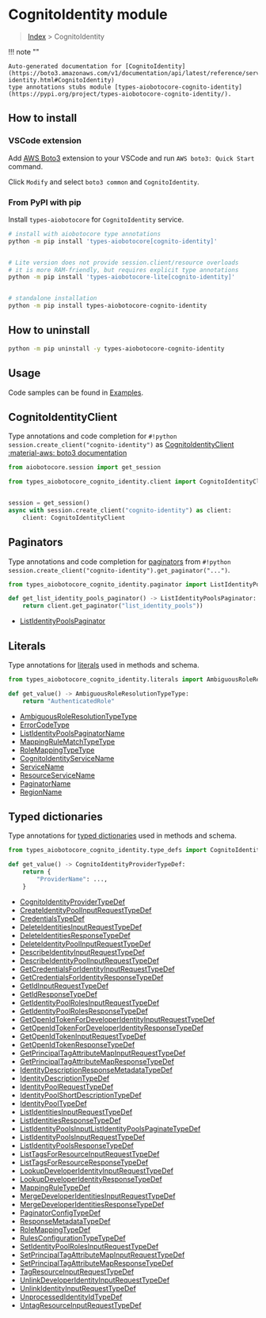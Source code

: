 # CognitoIdentity module

> [Index](../README.md) > CognitoIdentity


!!! note ""

    Auto-generated documentation for [CognitoIdentity](https://boto3.amazonaws.com/v1/documentation/api/latest/reference/services/cognito-identity.html#CognitoIdentity)
    type annotations stubs module [types-aiobotocore-cognito-identity](https://pypi.org/project/types-aiobotocore-cognito-identity/).

## How to install

### VSCode extension

Add [AWS Boto3](https://marketplace.visualstudio.com/items?itemName=Boto3typed.boto3-ide)
extension to your VSCode and run `AWS boto3: Quick Start` command.

Click `Modify` and select `boto3 common` and `CognitoIdentity`.

### From PyPI with pip

Install `types-aiobotocore` for `CognitoIdentity` service.

```bash
# install with aiobotocore type annotations
python -m pip install 'types-aiobotocore[cognito-identity]'


# Lite version does not provide session.client/resource overloads
# it is more RAM-friendly, but requires explicit type annotations
python -m pip install 'types-aiobotocore-lite[cognito-identity]'


# standalone installation
python -m pip install types-aiobotocore-cognito-identity
```



## How to uninstall

```bash
python -m pip uninstall -y types-aiobotocore-cognito-identity
```

## Usage

Code samples can be found in [Examples](./usage.md).

## CognitoIdentityClient

Type annotations and code completion for  `#!python session.create_client("cognito-identity")` as [CognitoIdentityClient](./client.md)
[:material-aws: boto3 documentation](https://boto3.amazonaws.com/v1/documentation/api/latest/reference/services/cognito-identity.html#CognitoIdentity.Client)

```python title="Usage example"
from aiobotocore.session import get_session

from types_aiobotocore_cognito_identity.client import CognitoIdentityClient


session = get_session()
async with session.create_client("cognito-identity") as client:
    client: CognitoIdentityClient
```


## Paginators

Type annotations and code completion for
[paginators](./paginators.md)
from `#!python session.create_client("cognito-identity").get_paginator("...")`.

```python title="Usage example"
from types_aiobotocore_cognito_identity.paginator import ListIdentityPoolsPaginator

def get_list_identity_pools_paginator() -> ListIdentityPoolsPaginator:
    return client.get_paginator("list_identity_pools"))
```

- [ListIdentityPoolsPaginator](./paginators.md#listidentitypoolspaginator)








## Literals

Type annotations for [literals](./literals.md) used in methods and schema.

```python title="Usage example"
from types_aiobotocore_cognito_identity.literals import AmbiguousRoleResolutionTypeType

def get_value() -> AmbiguousRoleResolutionTypeType:
    return "AuthenticatedRole"
```

- [AmbiguousRoleResolutionTypeType](./literals.md#ambiguousroleresolutiontypetype)
- [ErrorCodeType](./literals.md#errorcodetype)
- [ListIdentityPoolsPaginatorName](./literals.md#listidentitypoolspaginatorname)
- [MappingRuleMatchTypeType](./literals.md#mappingrulematchtypetype)
- [RoleMappingTypeType](./literals.md#rolemappingtypetype)
- [CognitoIdentityServiceName](./literals.md#cognitoidentityservicename)
- [ServiceName](./literals.md#servicename)
- [ResourceServiceName](./literals.md#resourceservicename)
- [PaginatorName](./literals.md#paginatorname)
- [RegionName](./literals.md#regionname)




## Typed dictionaries

Type annotations for [typed dictionaries](./type_defs.md) used in methods and schema.

```python title="Usage example"
from types_aiobotocore_cognito_identity.type_defs import CognitoIdentityProviderTypeDef

def get_value() -> CognitoIdentityProviderTypeDef:
    return {
        "ProviderName": ...,
    }
```

- [CognitoIdentityProviderTypeDef](./type_defs.md#cognitoidentityprovidertypedef)
- [CreateIdentityPoolInputRequestTypeDef](./type_defs.md#createidentitypoolinputrequesttypedef)
- [CredentialsTypeDef](./type_defs.md#credentialstypedef)
- [DeleteIdentitiesInputRequestTypeDef](./type_defs.md#deleteidentitiesinputrequesttypedef)
- [DeleteIdentitiesResponseTypeDef](./type_defs.md#deleteidentitiesresponsetypedef)
- [DeleteIdentityPoolInputRequestTypeDef](./type_defs.md#deleteidentitypoolinputrequesttypedef)
- [DescribeIdentityInputRequestTypeDef](./type_defs.md#describeidentityinputrequesttypedef)
- [DescribeIdentityPoolInputRequestTypeDef](./type_defs.md#describeidentitypoolinputrequesttypedef)
- [GetCredentialsForIdentityInputRequestTypeDef](./type_defs.md#getcredentialsforidentityinputrequesttypedef)
- [GetCredentialsForIdentityResponseTypeDef](./type_defs.md#getcredentialsforidentityresponsetypedef)
- [GetIdInputRequestTypeDef](./type_defs.md#getidinputrequesttypedef)
- [GetIdResponseTypeDef](./type_defs.md#getidresponsetypedef)
- [GetIdentityPoolRolesInputRequestTypeDef](./type_defs.md#getidentitypoolrolesinputrequesttypedef)
- [GetIdentityPoolRolesResponseTypeDef](./type_defs.md#getidentitypoolrolesresponsetypedef)
- [GetOpenIdTokenForDeveloperIdentityInputRequestTypeDef](./type_defs.md#getopenidtokenfordeveloperidentityinputrequesttypedef)
- [GetOpenIdTokenForDeveloperIdentityResponseTypeDef](./type_defs.md#getopenidtokenfordeveloperidentityresponsetypedef)
- [GetOpenIdTokenInputRequestTypeDef](./type_defs.md#getopenidtokeninputrequesttypedef)
- [GetOpenIdTokenResponseTypeDef](./type_defs.md#getopenidtokenresponsetypedef)
- [GetPrincipalTagAttributeMapInputRequestTypeDef](./type_defs.md#getprincipaltagattributemapinputrequesttypedef)
- [GetPrincipalTagAttributeMapResponseTypeDef](./type_defs.md#getprincipaltagattributemapresponsetypedef)
- [IdentityDescriptionResponseMetadataTypeDef](./type_defs.md#identitydescriptionresponsemetadatatypedef)
- [IdentityDescriptionTypeDef](./type_defs.md#identitydescriptiontypedef)
- [IdentityPoolRequestTypeDef](./type_defs.md#identitypoolrequesttypedef)
- [IdentityPoolShortDescriptionTypeDef](./type_defs.md#identitypoolshortdescriptiontypedef)
- [IdentityPoolTypeDef](./type_defs.md#identitypooltypedef)
- [ListIdentitiesInputRequestTypeDef](./type_defs.md#listidentitiesinputrequesttypedef)
- [ListIdentitiesResponseTypeDef](./type_defs.md#listidentitiesresponsetypedef)
- [ListIdentityPoolsInputListIdentityPoolsPaginateTypeDef](./type_defs.md#listidentitypoolsinputlistidentitypoolspaginatetypedef)
- [ListIdentityPoolsInputRequestTypeDef](./type_defs.md#listidentitypoolsinputrequesttypedef)
- [ListIdentityPoolsResponseTypeDef](./type_defs.md#listidentitypoolsresponsetypedef)
- [ListTagsForResourceInputRequestTypeDef](./type_defs.md#listtagsforresourceinputrequesttypedef)
- [ListTagsForResourceResponseTypeDef](./type_defs.md#listtagsforresourceresponsetypedef)
- [LookupDeveloperIdentityInputRequestTypeDef](./type_defs.md#lookupdeveloperidentityinputrequesttypedef)
- [LookupDeveloperIdentityResponseTypeDef](./type_defs.md#lookupdeveloperidentityresponsetypedef)
- [MappingRuleTypeDef](./type_defs.md#mappingruletypedef)
- [MergeDeveloperIdentitiesInputRequestTypeDef](./type_defs.md#mergedeveloperidentitiesinputrequesttypedef)
- [MergeDeveloperIdentitiesResponseTypeDef](./type_defs.md#mergedeveloperidentitiesresponsetypedef)
- [PaginatorConfigTypeDef](./type_defs.md#paginatorconfigtypedef)
- [ResponseMetadataTypeDef](./type_defs.md#responsemetadatatypedef)
- [RoleMappingTypeDef](./type_defs.md#rolemappingtypedef)
- [RulesConfigurationTypeTypeDef](./type_defs.md#rulesconfigurationtypetypedef)
- [SetIdentityPoolRolesInputRequestTypeDef](./type_defs.md#setidentitypoolrolesinputrequesttypedef)
- [SetPrincipalTagAttributeMapInputRequestTypeDef](./type_defs.md#setprincipaltagattributemapinputrequesttypedef)
- [SetPrincipalTagAttributeMapResponseTypeDef](./type_defs.md#setprincipaltagattributemapresponsetypedef)
- [TagResourceInputRequestTypeDef](./type_defs.md#tagresourceinputrequesttypedef)
- [UnlinkDeveloperIdentityInputRequestTypeDef](./type_defs.md#unlinkdeveloperidentityinputrequesttypedef)
- [UnlinkIdentityInputRequestTypeDef](./type_defs.md#unlinkidentityinputrequesttypedef)
- [UnprocessedIdentityIdTypeDef](./type_defs.md#unprocessedidentityidtypedef)
- [UntagResourceInputRequestTypeDef](./type_defs.md#untagresourceinputrequesttypedef)

